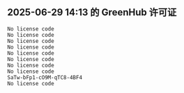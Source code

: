 ## 2025-06-29 14:13 的 GreenHub 许可证
```
No license code
No license code
No license code
No license code
No license code
No license code
No license code
No license code
SaTw-bFp1-cO9M-qTC8-4BF4
No license code
```
